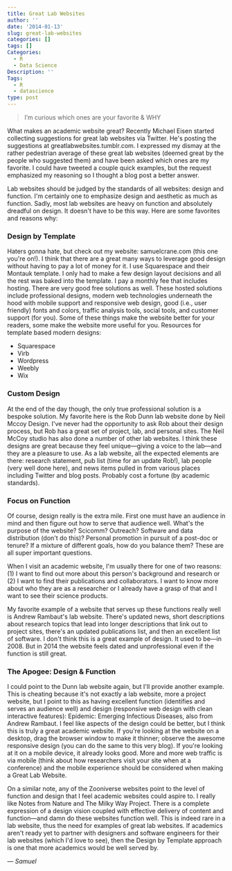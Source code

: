 ```yaml
---
title: Great Lab Websites
author: ''
date: '2014-01-13'
slug: great-lab-websites
categories: []
tags: []
Categories:
  - R
  - Data Science
Description: ''
Tags:
  - R
  - datascience
type: post
---
```


> I’m curious which ones are your favorite & WHY

What makes an academic website great? Recently Michael Eisen started collecting suggestions for great lab websites via Twitter. He's posting the suggestions at greatlabwebsites.tumblr.com. I expressed my dismay at the rather pedestrian average of these great lab websites (deemed great by the people who suggested them) and have been asked which ones are my favorite. I could have tweeted a couple quick examples, but the request emphasized my reasoning so I thought a blog post a better answer. 

Lab websites should be judged by the standards of all websites: design and function. I'm certainly one to emphasize design and aesthetic as much as function. Sadly, most lab websites are heavy on function and absolutely dreadful on design. It doesn't have to be this way. Here are some favorites and reasons why:

### Design by Template
Haters gonna hate, but check out my website: samuelcrane.com (this one you're on!). I think that there are a great many ways to leverage good design without having to pay a lot of money for it. I use Squarespace and their Montauk template. I only had to make a few design layout decisions and all the rest was baked into the template. I pay a monthly fee that includes hosting. There are very good free solutions as well. These hosted solutions include professional designs, modern web technologies underneath the hood with mobile support and responsive web design, good (i.e., user friendly) fonts and colors, traffic analysis tools, social tools, and customer support (for you). Some of these things make the website better for your readers, some make the website more useful for you. Resources for template based modern designs:

* Squarespace
* Virb
* Wordpress
* Weebly
* Wix

### Custom Design
At the end of the day though, the only true professional solution is a bespoke solution. My favorite here is the Rob Dunn lab website done by Neil Mccoy Design. I've never had the opportunity to ask Rob about their design process, but Rob has a great set of project, lab, and personal sites. The Neil McCoy studio has also done a number of other lab websites. I think these designs are great because they feel unique—giving a voice to the lab—and they are a pleasure to use. As a lab website, all the expected elements are there: research statement, pub list (time for an update Rob!), lab people (very well done here), and news items pulled in from various places including Twitter and blog posts. Probably cost a fortune (by academic standards). 

### Focus on Function
Of course, design really is the extra mile. First one must have an audience in mind and then figure out how to serve that audience well. What's the purpose of the website? Scicomm? Outreach? Software and data distribution (don't do this)? Personal promotion in pursuit of a post-doc or tenure? If a mixture of different goals, how do you balance them? These are all super important questions. 

When I visit an academic website, I'm usually there for one of two reasons: (1) I want to find out more about this person's background and research or (2) I want to find their publications and collaborators. I want to know more about who they are as a researcher or I already have a grasp of that and I want to see their science products. 

My favorite example of a website that serves up these functions really well is Andrew Rambaut's lab website. There's updated news, short descriptions about research topics that lead into longer descriptions that link out to project sites, there's an updated publications list, and then an excellent list of software. I don't think this is a great example of design. It used to be—in 2008. But in 2014 the website feels dated and unprofessional even if the function is still great. 

### The Apogee: Design & Function
I could point to the Dunn lab website again, but I'll provide another example. This is cheating because it's not exactly a lab website, more a project website, but I point to this as having excellent function (identifies and serves an audience well) and design (responsive web design with clean interactive features): Epidemic: Emerging Infectious Diseases, also from Andrew Rambaut. I feel like aspects of the design could be better, but I think this is truly a great academic website. If you're looking at the website on a desktop, drag the browser window to make it thinner; observe the awesome responsive design (you can do the same to this very blog). If you're looking at it on a mobile device, it already looks good. More and more web traffic is via mobile (think about how researchers visit your site when at a conference) and the mobile experience should be considered when making a Great Lab Website. 

On a similar note, any of the Zooniverse websites point to the level of function and design that I feel academic websites could aspire to. I really like Notes from Nature and The Milky Way Project. There is a complete expression of a design vision coupled with effective delivery of content and function—and damn do these websites function well. This is indeed rare in a lab website, thus the need for examples of great lab websites. If academics aren't ready yet to partner with designers and software engineers for their lab websites (which I'd love to see), then the Design by Template approach is one that more academics would be well served by.

*— Samuel*